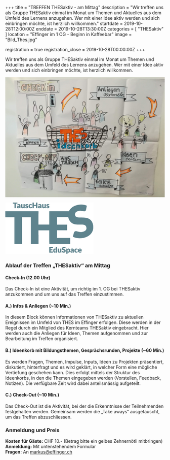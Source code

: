 +++
title = "TREFFEN THESaktiv - am Mittag"
description = "Wir treffen uns als Gruppe THESaktiv einmal im Monat um Themen und Aktuelles aus dem Umfeld des Lernens anzugehen. Wer mit einer Idee aktiv werden und sich einbringen möchte, ist herzlich willkommen."
startdate = 2019-10-28T12:00:00Z
enddate = 2019-10-28T13:30:00Z
categories = [ "THESaktiv" ]
location = "Effinger im 1 OG - Beginn in Kaffeebar"
image = "Bild_Thes.jpg"

registration = true
registration_close = 2019-10-28T00:00:00Z
+++

<div class="lead">
Wir treffen uns als Gruppe THESaktiv einmal im Monat um Themen und Aktuelles aus dem Umfeld des Lernens anzugehen. Wer mit einer Idee aktiv werden und sich einbringen möchte, ist herzlich willkommen. 
</div>

![THESaktiv - Menschen verbinden sich, um Bildung neu zu denken und zu handeln.](Bild_Thes.jpg)

![THES Logo](thes_blau.png)

### Ablauf  der Treffen „THESaktiv“ am Mittag

#### Check-In (12.00 Uhr)
Das Check-In ist eine Aktivität, um richtig im 1. OG bei THESaktiv anzukommen und um uns auf das Treffen einzustimmen.

#### A.) Infos & Anliegen (~10 Min.)
In diesem Block können Informationen von THESaktiv zu aktuellen Ereignissen im Umfeld von THES im Effinger erfolgen. 
Diese werden in der Regel durch ein Mitglied des Kernteams THESaktiv eingebracht. Hier werden auch die Anliegen für Ideen, Themen aufgenommen und zur Bearbeitung im Treffen organisiert.

#### B.) Ideenkorb mit Bildungsthemen, Gesprächsrunden, Projekte (~60 Min.)
Es werden Fragen, Themen, Impulse, Inputs, Ideen zu Projekten präsentiert, diskutiert, hinterfragt und es wird geklärt, in welcher Form eine mögliche Vertiefung geschehen kann. Dies erfolgt mittels der Struktur des Ideenkorbs, in den die Themen eingegeben werden (Vorstellen, Feedback, Notizen). Die verfügbare Zeit wird dabei anteilsmässig aufgeteilt.

#### C.) Check-Out (~10 Min.)
Das Check-Out ist die Aktivität, bei der die Erkenntnisse der Teilnehmenden festgehalten werden. 
Gemeinsam werden die „Take aways“ ausgetauscht, um das Treffen abzuschliessen.

### Anmeldung und Preis
**Kosten für Gäste:** CHF 10.- (Betrag bitte ein gelbes Zehnernötli mitbringen)   
**Anmeldung:** Mit untenstehendem Formular   
**Fragen:** An [markus@effinger.ch](mailto:markus@effinger.ch)  



